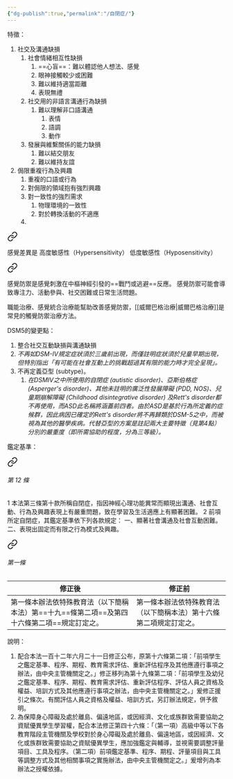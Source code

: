 ```yaml
---
{"dg-publish":true,"permalink":"/自閉症/"}
---
```


特徵：
1. 社交及溝通缺損
	1. 社會情緒相互性缺損
		1. ==心盲==：難以體認他人想法、感覺
		2. 眼神接觸較少或困難
		3. 難以維持適當距離
		4. 表現無禮
	2. 社交用的非語言溝通行為缺損
		1. 難以理解非口語溝通
			1. 表情
			2. 語調
			3. 動作
	3. 發展與維繫關係的能力缺損
		1. 難以結交朋友
		2. 難以維持友誼
2. 侷限重複行為及興趣
	1. 重複的口語或行為
	2. 對侷限的領域抱有強烈興趣
	3. 對一致性的強烈需求
		1. 物理環境的一致性
		2. 對於轉換活動的不適應
	4. 
<div class="transclusion internal-embed is-loaded"><a class="markdown-embed-link" href="//" aria-label="Open link"><svg xmlns="http://www.w3.org/2000/svg" width="24" height="24" viewBox="0 0 24 24" fill="none" stroke="currentColor" stroke-width="2" stroke-linecap="round" stroke-linejoin="round" class="svg-icon lucide-link"><path d="M10 13a5 5 0 0 0 7.54.54l3-3a5 5 0 0 0-7.07-7.07l-1.72 1.71"></path><path d="M14 11a5 5 0 0 0-7.54-.54l-3 3a5 5 0 0 0 7.07 7.07l1.71-1.71"></path></svg></a><div class="markdown-embed">




感覺差異是
高度敏感性（Hypersensitivity）
低度敏感性（Hyposensitivity）
  

<div class="transclusion internal-embed is-loaded"><a class="markdown-embed-link" href="//" aria-label="Open link"><svg xmlns="http://www.w3.org/2000/svg" width="24" height="24" viewBox="0 0 24 24" fill="none" stroke="currentColor" stroke-width="2" stroke-linecap="round" stroke-linejoin="round" class="svg-icon lucide-link"><path d="M10 13a5 5 0 0 0 7.54.54l3-3a5 5 0 0 0-7.07-7.07l-1.72 1.71"></path><path d="M14 11a5 5 0 0 0-7.54-.54l-3 3a5 5 0 0 0 7.07 7.07l1.71-1.71"></path></svg></a><div class="markdown-embed">




感覺防禦是感覺刺激在中樞神經引發的==戰鬥或逃避==反應。
感覺防禦可能會導致專注力、活動參與、社交困難或日常生活問題。

職能治療、感覺統合治療能幫助改善感覺防禦，[[威爾巴格治療\|威爾巴格治療]]是常見的觸覺防禦治療方法。

</div></div>


</div></div>




DSM5的變更點：
1. 整合社交互動缺損與溝通缺損
2. *不再如DSM-IV規定症狀須於三歲前出現，而僅註明症狀須於兒童早期出現，但特別指出「有可能在社會互動上的挑戰超過其有限的能力時才完全呈現」。*
3. 不再定義亞型 (subtype)。
	1. *在DSMIV之中所使用的自閉症 (autistic disorder)、亞斯伯格症 (Asperger's disorder)、其他未註明的廣泛性發展障礙 (PDD, NOS)、兒童期崩解障礙 (Childhood disintegrative disorder) 及Rett's disorder都不再使用，而ASD此名稱將涵蓋前四者。由於ASD是基於行為所定義的症候群，因此病因已確定的Rett's disorder將不再歸類於DSM-5之中，而被視為其他的醫學疾病。代替亞型的方案是註記兩大主要特徵（見第4點）分別的嚴重度（即所需協助的程度，分為三等級）。*



鑑定基準：

<div class="transclusion internal-embed is-loaded"><a class="markdown-embed-link" href="///#12" aria-label="Open link"><svg xmlns="http://www.w3.org/2000/svg" width="24" height="24" viewBox="0 0 24 24" fill="none" stroke="currentColor" stroke-width="2" stroke-linecap="round" stroke-linejoin="round" class="svg-icon lucide-link"><path d="M10 13a5 5 0 0 0 7.54.54l3-3a5 5 0 0 0-7.07-7.07l-1.72 1.71"></path><path d="M14 11a5 5 0 0 0-7.54-.54l-3 3a5 5 0 0 0 7.07 7.07l1.71-1.71"></path></svg></a><div class="markdown-embed">



###### 第 12 條
1   本法第三條第十款所稱自閉症，指因神經心理功能異常而顯現出溝通、社會互動、行為及興趣表現上有嚴重問題，致在學習及生活適應上有顯著困難。
2   前項所定自閉症，其鑑定基準依下列各款規定：
一、顯著社會溝通及社會互動困難。
二、表現出固定而有限之行為模式及興趣。

</div></div>



<div class="transclusion internal-embed is-loaded"><a class="markdown-embed-link" href="///#" aria-label="Open link"><svg xmlns="http://www.w3.org/2000/svg" width="24" height="24" viewBox="0 0 24 24" fill="none" stroke="currentColor" stroke-width="2" stroke-linecap="round" stroke-linejoin="round" class="svg-icon lucide-link"><path d="M10 13a5 5 0 0 0 7.54.54l3-3a5 5 0 0 0-7.07-7.07l-1.72 1.71"></path><path d="M14 11a5 5 0 0 0-7.54-.54l-3 3a5 5 0 0 0 7.07 7.07l1.71-1.71"></path></svg></a><div class="markdown-embed">



###### 第一條
|修正後|修正前|
|---|---|
|第一條本辦法依特殊教育法（以下簡稱本法）第==十九==條第二項==及第四十六條第二項==規定訂定之。|第一條本辦法依特殊教育法（以下簡稱本法）第十六條第二項規定訂定之。|
說明：
1. 配合本法一百十二年六月二十一日修正公布，原第十六條第二項：「前項學生之鑑定基準、程序、期程、教育需求評估、重新評估程序及其他應遵行事項之辦法，由中央主管機關定之。」修正移列為第十九條第二項：「前項學生及幼兒之鑑定基準、程序、期程、教育需求評估、重新評估程序、評估人員之資格及權益、培訓方式及其他應遵行事項之辦法，由中央主管機關定之。」爰修正援引之條次。有關評估人員之資格及權益、培訓方式，另訂辦法規定，併予敘明。
2. 為保障身心障礙及處於離島、偏遠地區，或因經濟、文化或族群致需要協助之資賦優異學生學習權，配合本法修正第四十六條：「（第一項）高級中等以下各教育階段主管機關及學校對於身心障礙及處於離島、偏遠地區，或因經濟、文化或族群致需要協助之資賦優異學生，應加強鑑定與輔導，並視需要調整評量項目、工具及程序。（第二項）前項鑑定基準、程序、期程、評量項目與工具等調整方式及其他相關事項之實施辦法，由中央主管機關定之。」爰增列為本辦法之授權依據。


</div></div>
